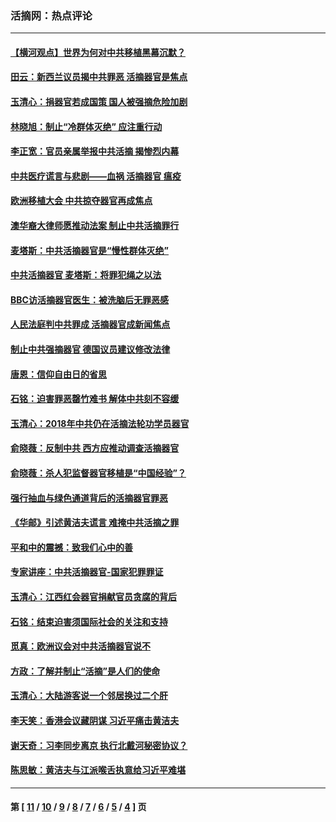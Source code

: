 ### 活摘网：热点评论
---
#### [【横河观点】世界为何对中共移植黑幕沉默？](../../pages/nf5879/n13244249.md?07260430) 
#### [田云：新西兰议员揭中共罪恶 活摘器官是焦点](../../pages/nf5879/n13070629.md?07260430) 
#### [玉清心：捐器官若成国策 国人被强摘危险加剧](../../pages/nf5879/n12802713.md?07260430) 
#### [林晓旭：制止“冷群体灭绝” 应注重行动](../../pages/nf5879/n12779736.md?07260430) 
#### [李正宽：官员亲属举报中共活摘 揭惨烈内幕](../../pages/nf5879/n12684490.md?07260430) 
#### [中共医疗谎言与悲剧——血祸 活摘器官 瘟疫](../../pages/nf5879/n12372103.md?07260430) 
#### [欧洲移植大会 中共掠夺器官再成焦点](../../pages/nf5879/n11538883.md?07260430) 
#### [澳华裔大律师愿推动法案 制止中共活摘罪行](../../pages/nf5879/n11377039.md?07260430) 
#### [麦塔斯：中共活摘器官是“慢性群体灭绝”](../../pages/nf5879/n11350529.md?07260430) 
#### [中共活摘器官 麦塔斯：将罪犯绳之以法](../../pages/nf5879/n11347973.md?07260430) 
#### [BBC访活摘器官医生：被洗脑后无罪恶感](../../pages/nf5879/n11335935.md?07260430) 
#### [人民法庭判中共罪成 活摘器官成新闻焦点](../../pages/nf5879/n11331578.md?07260430) 
#### [制止中共强摘器官 德国议员建议修改法律](../../pages/nf5879/n11249451.md?07260430) 
#### [唐恩：信仰自由日的省思](../../pages/nf5879/n11003525.md?07260430) 
#### [石铭：迫害罪恶罄竹难书  解体中共刻不容缓](../../pages/nf5879/n10942855.md?07260430) 
#### [玉清心：2018年中共仍在活摘法轮功学员器官](../../pages/nf5879/n10914646.md?07260430) 
#### [俞晓薇：反制中共 西方应推动调查活摘器官](../../pages/nf5879/n10794671.md?07260430) 
#### [俞晓薇：杀人犯监督器官移植是“中国经验”？](../../pages/nf5879/n10466427.md?07260430) 
#### [强行抽血与绿色通道背后的活摘器官罪恶](../../pages/nf5879/n10004708.md?07260430) 
#### [《华邮》引述黄洁夫谎言 难掩中共活摘之罪](../../pages/nf5879/n9642309.md?07260430) 
#### [平和中的震撼：致我们心中的善](../../pages/nf5879/n9021123.md?07260430) 
#### [专家讲座：中共活摘器官-国家犯罪罪证](../../pages/nf5879/n8828153.md?07260430) 
#### [玉清心：江西红会器官捐献官员贪腐的背后](../../pages/nf5879/n8522122.md?07260430) 
#### [石铭：结束迫害须国际社会的关注和支持](../../pages/nf5879/n8443497.md?07260430) 
#### [觅真：欧洲议会对中共活摘器官说不](../../pages/nf5879/n8337486.md?07260430) 
#### [方政：了解并制止“活摘”是人们的使命](../../pages/nf5879/n8329214.md?07260430) 
#### [玉清心：大陆游客说一个邻居换过二个肝](../../pages/nf5879/n8291404.md?07260430) 
#### [李天笑：香港会议藏阴谋 习近平痛击黄洁夫](../../pages/nf5879/n8241459.md?07260430) 
#### [谢天奇：习李同步离京 执行北戴河秘密协议？](../../pages/nf5879/n8230418.md?07260430) 
#### [陈思敏：黄洁夫与江派喉舌执意给习近平难堪](../../pages/nf5879/n8222166.md?07260430) 

---
#### 第 [ [11](./11.md?07260430) / [10](./10.md?07260430) / [9](./9.md?07260430) / [8](./8.md?07260430) / [7](./7.md?07260430) / [6](./6.md?07260430) / [5](./5.md?07260430) / [4](./4.md?07260430) ] 页
